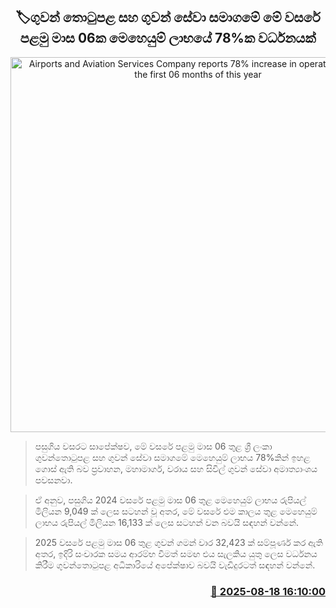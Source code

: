 <p align='center'><b><h2 align='center' title='Airports and Aviation Services Company reports 78% increase in operating profit for the first 06 months of this year'>🏷ගුවන් තොටුපළ සහ ගුවන් සේවා සමාගමේ මේ වසරේ පළමු මාස 06ක මෙහෙයුම් ලාභයේ 78%ක වර්ධනයක්</h2></b></p>
<p align='center'><img src='https://helakuru.sgp1.cdn.digitaloceanspaces.com/esana/images/lib/BIAirport-archived.jpg' width='600' alt='Airports and Aviation Services Company reports 78% increase in operating profit for the first 06 months of this year'></p>

> පසුගිය වසරට සාපේක්ෂව, මේ වසරේ පළමු මාස 06 තුළ ශ්‍රී ලංකා ගුවන්තොටුපළ සහ ගුවන් සේවා සමාගමේ මෙහෙයුම් ලාභය 78%කින් ඉහළ ගොස් ඇති බව ප්‍රවාහන, මහාමාර්ග, වරාය සහ සිවිල් ගුවන් සේවා අමාත්‍යාංශය පවසනවා.

> ඒ අනුව, පසුගිය 2024 වසරේ පළමු මාස 06 තුළ මෙහෙයුම් ලාභය රුපියල් මිලියන 9,049 ක් ලෙස සටහන් වූ අතර, මේ වසරේ එම කාලය තුළ මෙහෙයුම් ලාභය රුපියල් මිලියන 16,133 ක් ලෙස සටහන් වන බවයි සඳහන් වන්නේ.

> 2025 වසරේ පළමු මාස 06 තුළ ගුවන් ගමන් වාර 32,423 ක් සම්පූර්ණ කර ඇති අතර, ඉදිරි සංචාරක සමය ආරම්භ වීමත් සමඟ එය සැලකිය යුතු ලෙස වර්ධනය කිරීම ගුවන්තොටුපළ අධිකාරියේ අපේක්ෂාව බවයි වැඩිදුරටත් සඳහන් වන්නේ.



<h3 align='right'><a href='https://www.helakuru.lk/esana/p/112789/'>📅 2025-08-18 16:10:00</a></h3>
